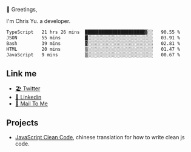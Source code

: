 👋 Greetings, 

I'm Chris Yu. a developer. 


<!--START_SECTION:waka-->

```txt
TypeScript   21 hrs 26 mins  ██████████████████████▓░░   90.55 %
JSON         55 mins         █░░░░░░░░░░░░░░░░░░░░░░░░   03.91 %
Bash         39 mins         ▓░░░░░░░░░░░░░░░░░░░░░░░░   02.81 %
HTML         20 mins         ▒░░░░░░░░░░░░░░░░░░░░░░░░   01.47 %
JavaScript   9 mins          ▒░░░░░░░░░░░░░░░░░░░░░░░░   00.67 %
```

<!--END_SECTION:waka-->

## Link me

- [🏖️ Twitter](https://twitter.com/yuetong3yu)
- [🧳 Linkedin](https://www.linkedin.com/in/yuetong3yu)
- [📧 Mail To Me](mailto:yuetong3yu@gmail.com)


## Projects 

- [JavaScript Clean Code](https://js-clean-code-cn.vercel.app/), chinese translation for how to write clean js code.
